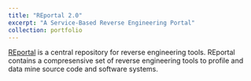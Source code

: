 ```yaml
---
title: "REportal 2.0"
excerpt: "A Service-Based Reverse Engineering Portal"
collection: portfolio
---
```


[REportal](https://reportal.cs.drexel.edu) is a central repository for reverse engineering tools.	REportal contains a compresensive set of reverse engineering tools to profile and data mine source code and software systems. 
